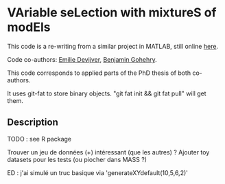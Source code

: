 # VAriable seLection with mixtureS of modEls

This code is a re-writing from a similar project in MATLAB, still online [here](https://git.auder.net/?p=select.git;a=summary).

Code co-authors: [Emilie Devijver](http://ama.liglab.fr/~devijver/), [Benjamin Gohehry](http://www.math.u-psud.fr/~goehry/).

This code corresponds to applied parts of the PhD thesis of both co-authors.

It uses git-fat to store binary objects. "git fat init && git fat pull" will get them.

## Description

TODO : see R package

Trouver un jeu de données (+) intéressant (que les autres) ?
Ajouter toy datasets pour les tests (ou piocher dans MASS ?)

ED : j'ai simulé un truc basique via 'generateXYdefault(10,5,6,2)'
